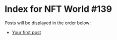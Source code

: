# Index for NFT World #139
Posts will be displayed in the order below:

- [Your first post](./001-first.md)

